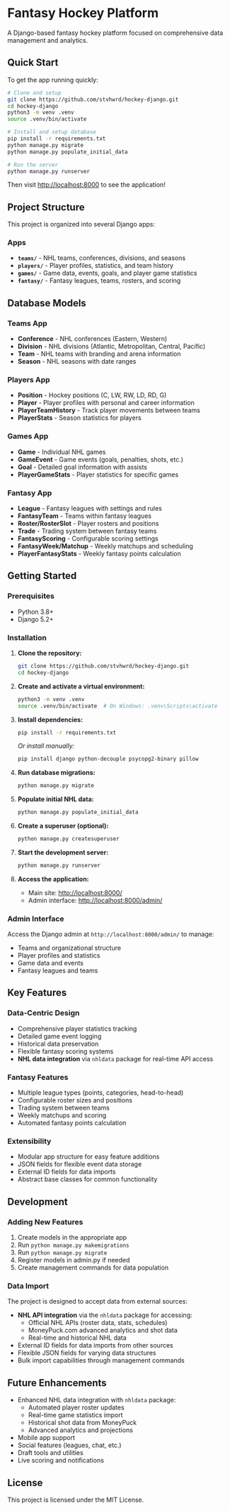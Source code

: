 # Fantasy Hockey Platform

A Django-based fantasy hockey platform focused on comprehensive data management and analytics.

## Quick Start

To get the app running quickly:

```bash
# Clone and setup
git clone https://github.com/stvhwrd/hockey-django.git
cd hockey-django
python3 -m venv .venv
source .venv/bin/activate

# Install and setup database
pip install -r requirements.txt
python manage.py migrate
python manage.py populate_initial_data

# Run the server
python manage.py runserver
```

Then visit <http://localhost:8000> to see the application!

## Project Structure

This project is organized into several Django apps:

### Apps

- **`teams/`** - NHL teams, conferences, divisions, and seasons
- **`players/`** - Player profiles, statistics, and team history
- **`games/`** - Game data, events, goals, and player game statistics
- **`fantasy/`** - Fantasy leagues, teams, rosters, and scoring

## Database Models

### Teams App

- **Conference** - NHL conferences (Eastern, Western)
- **Division** - NHL divisions (Atlantic, Metropolitan, Central, Pacific)
- **Team** - NHL teams with branding and arena information
- **Season** - NHL seasons with date ranges

### Players App

- **Position** - Hockey positions (C, LW, RW, LD, RD, G)
- **Player** - Player profiles with personal and career information
- **PlayerTeamHistory** - Track player movements between teams
- **PlayerStats** - Season statistics for players

### Games App

- **Game** - Individual NHL games
- **GameEvent** - Game events (goals, penalties, shots, etc.)
- **Goal** - Detailed goal information with assists
- **PlayerGameStats** - Player statistics for specific games

### Fantasy App

- **League** - Fantasy leagues with settings and rules
- **FantasyTeam** - Teams within fantasy leagues
- **Roster/RosterSlot** - Player rosters and positions
- **Trade** - Trading system between fantasy teams
- **FantasyScoring** - Configurable scoring settings
- **FantasyWeek/Matchup** - Weekly matchups and scheduling
- **PlayerFantasyStats** - Weekly fantasy points calculation

## Getting Started

### Prerequisites

- Python 3.8+
- Django 5.2+

### Installation

1. **Clone the repository:**

   ```bash
   git clone https://github.com/stvhwrd/hockey-django.git
   cd hockey-django
   ```

2. **Create and activate a virtual environment:**

   ```bash
   python3 -m venv .venv
   source .venv/bin/activate  # On Windows: .venv\Scripts\activate
   ```

3. **Install dependencies:**

   ```bash
   pip install -r requirements.txt
   ```

   *Or install manually:*

   ```bash
   pip install django python-decouple psycopg2-binary pillow
   ```

4. **Run database migrations:**

   ```bash
   python manage.py migrate
   ```

5. **Populate initial NHL data:**

   ```bash
   python manage.py populate_initial_data
   ```

6. **Create a superuser (optional):**

   ```bash
   python manage.py createsuperuser
   ```

7. **Start the development server:**

   ```bash
   python manage.py runserver
   ```

8. **Access the application:**
   - Main site: <http://localhost:8000/>
   - Admin interface: <http://localhost:8000/admin/>

### Admin Interface

Access the Django admin at `http://localhost:8000/admin/` to manage:

- Teams and organizational structure
- Player profiles and statistics
- Game data and events
- Fantasy leagues and teams

## Key Features

### Data-Centric Design

- Comprehensive player statistics tracking
- Detailed game event logging
- Historical data preservation
- Flexible fantasy scoring systems
- **NHL data integration** via `nhldata` package for real-time API access

### Fantasy Features

- Multiple league types (points, categories, head-to-head)
- Configurable roster sizes and positions
- Trading system between teams
- Weekly matchups and scoring
- Automated fantasy points calculation

### Extensibility

- Modular app structure for easy feature additions
- JSON fields for flexible event data storage
- External ID fields for data imports
- Abstract base classes for common functionality

## Development

### Adding New Features

1. Create models in the appropriate app
2. Run `python manage.py makemigrations`
3. Run `python manage.py migrate`
4. Register models in admin.py if needed
5. Create management commands for data population

### Data Import

The project is designed to accept data from external sources:

- **NHL API integration** via the `nhldata` package for accessing:
  - Official NHL APIs (roster data, stats, schedules)
  - MoneyPuck.com advanced analytics and shot data
  - Real-time and historical NHL data
- External ID fields for data imports from other sources
- Flexible JSON fields for varying data structures
- Bulk import capabilities through management commands

## Future Enhancements

- Enhanced NHL data integration with `nhldata` package:
  - Automated player roster updates
  - Real-time game statistics import
  - Historical shot data from MoneyPuck
  - Advanced analytics and projections
- Mobile app support
- Social features (leagues, chat, etc.)
- Draft tools and utilities
- Live scoring and notifications

## License

This project is licensed under the MIT License.
